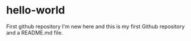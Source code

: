 # hello-world
First github repository
I'm new here and this is my first Github repository and a README.md file.

